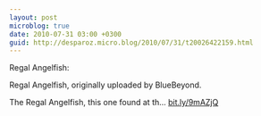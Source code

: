 ```yaml
---
layout: post
microblog: true
date: 2010-07-31 03:00 +0300
guid: http://desparoz.micro.blog/2010/07/31/t20026422159.html
---
```

Regal Angelfish: 

Regal Angelfish, originally uploaded by BlueBeyond.

The Regal Angelfish, this one found at th... [bit.ly/9mAZjQ](http://bit.ly/9mAZjQ)
